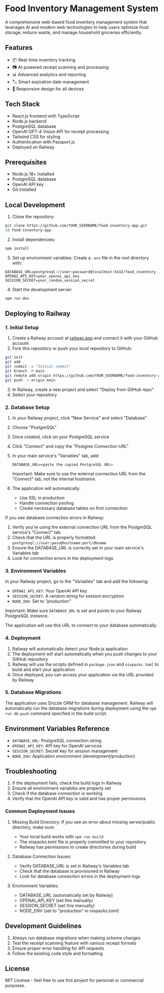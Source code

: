 # Food Inventory Management System

A comprehensive web-based food inventory management system that leverages AI and modern web technologies to help users optimize food storage, reduce waste, and manage household groceries efficiently.

## Features

- 📦 Real-time inventory tracking
- 📷 AI-powered receipt scanning and processing
- 📊 Advanced analytics and reporting
- 🏷️ Smart expiration date management
- 📱 Responsive design for all devices

## Tech Stack

- React.js frontend with TypeScript
- Node.js backend
- PostgreSQL database
- OpenAI GPT-4 Vision API for receipt processing
- Tailwind CSS for styling
- Authentication with Passport.js
- Deployed on Railway

## Prerequisites

- Node.js 18+ installed
- PostgreSQL database
- OpenAI API key
- Git installed

## Local Development

1. Clone the repository:
```bash
git clone https://github.com/YOUR_USERNAME/food-inventory-app.git
cd food-inventory-app
```

2. Install dependencies:
```bash
npm install
```

3. Set up environment variables:
Create a `.env` file in the root directory with:
```env
DATABASE_URL=postgresql://user:password@localhost:5432/food_inventory
OPENAI_API_KEY=your_openai_api_key
SESSION_SECRET=your_random_session_secret
```

4. Start the development server:
```bash
npm run dev
```

## Deploying to Railway

### 1. Initial Setup

1. Create a Railway account at [railway.app](https://railway.app) and connect it with your GitHub account
2. Fork this repository or push your local repository to GitHub:
```bash
git init
git add .
git commit -m "Initial commit"
git branch -M main
git remote add origin https://github.com/YOUR_USERNAME/food-inventory-app.git
git push -u origin main
```
3. In Railway, create a new project and select "Deploy from GitHub repo"
4. Select your repository

### 2. Database Setup

1. In your Railway project, click "New Service" and select "Database"
2. Choose "PostgreSQL"
3. Once created, click on your PostgreSQL service
4. Click "Connect" and copy the "Postgres Connection URL"
5. In your main service's "Variables" tab, add:
   ```
   DATABASE_URL=<paste the copied PostgreSQL URL>
   ```
   Important: Make sure to use the external connection URL from the "Connect" tab, not the internal hostname.

6. The application will automatically:
   - Use SSL in production
   - Handle connection pooling
   - Create necessary database tables on first connection

If you see database connection errors in Railway:
1. Verify you're using the external connection URL from the PostgreSQL service's "Connect" tab
2. Check that the URL is properly formatted: `postgresql://user:pass@hostname:port/dbname`
3. Ensure the DATABASE_URL is correctly set in your main service's Variables tab
4. Look for connection errors in the deployment logs


### 3. Environment Variables

In your Railway project, go to the "Variables" tab and add the following:

- `OPENAI_API_KEY`: Your OpenAI API key
- `SESSION_SECRET`: A random string for session encryption
- `NODE_ENV`: Set to "production"

Important: Make sure `DATABASE_URL` is set and points to your Railway PostgreSQL instance.


The application will use this URL to connect to your database automatically.


### 4. Deployment

1. Railway will automatically detect your Node.js application
2. The deployment will start automatically when you push changes to your GitHub repository
3. Railway will use the scripts defined in `package.json` and `nixpacks.toml` to build and start your application
4. Once deployed, you can access your application via the URL provided by Railway

### 5. Database Migrations

The application uses Drizzle ORM for database management. Railway will automatically run the database migrations during deployment using the `npm run db:push` command specified in the build script.

## Environment Variables Reference

- `DATABASE_URL`: PostgreSQL connection string
- `OPENAI_API_KEY`: API key for OpenAI services
- `SESSION_SECRET`: Secret key for session management
- `NODE_ENV`: Application environment (development/production)

## Troubleshooting

1. If the deployment fails, check the build logs in Railway
2. Ensure all environment variables are properly set
3. Check if the database connection is working
4. Verify that the OpenAI API key is valid and has proper permissions

### Common Deployment Issues

1. Missing Build Directory:
   If you see an error about missing server/public directory, make sure:
   - Your local build works with `npm run build`
   - The nixpacks.toml file is properly committed to your repository
   - Railway has permissions to create directories during build

2. Database Connection Issues:
   - Verify DATABASE_URL is set in Railway's Variables tab
   - Check that the database is provisioned in Railway
   - Look for database connection errors in the deployment logs

3. Environment Variables:
   - DATABASE_URL (automatically set by Railway)
   - OPENAI_API_KEY (set this manually)
   - SESSION_SECRET (set this manually)
   - NODE_ENV (set to "production" in nixpacks.toml)


## Development Guidelines

1. Always run database migrations when making schema changes
2. Test the receipt scanning feature with various receipt formats
3. Ensure proper error handling for API requests
4. Follow the existing code style and formatting

## License

MIT License - feel free to use this project for personal or commercial purposes.